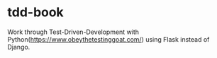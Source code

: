 # tdd-book

Work through  Test-Driven-Development with Python(https://www.obeythetestinggoat.com/) using Flask instead of Django.
